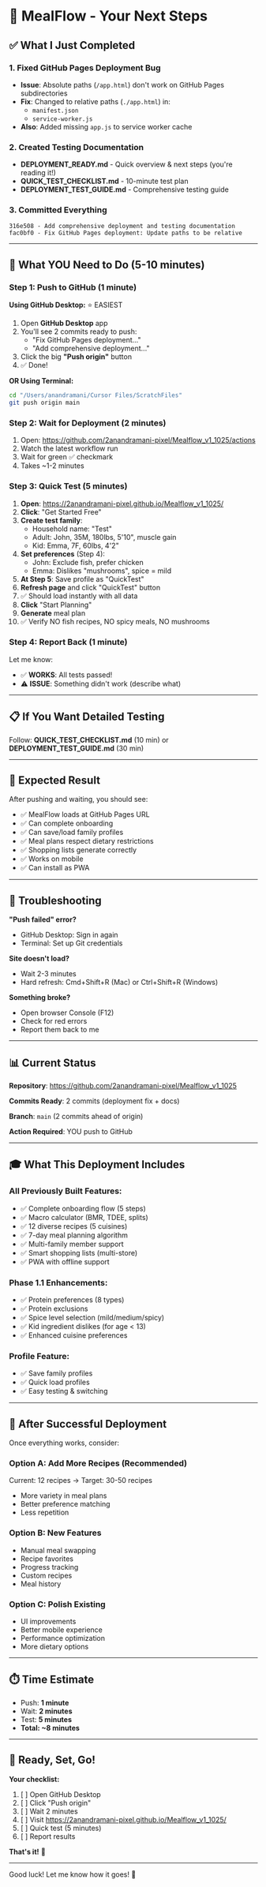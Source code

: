 # 🎯 MealFlow - Your Next Steps

## ✅ What I Just Completed

### 1. Fixed GitHub Pages Deployment Bug
- **Issue**: Absolute paths (`/app.html`) don't work on GitHub Pages subdirectories
- **Fix**: Changed to relative paths (`./app.html`) in:
  - `manifest.json`
  - `service-worker.js`
- **Also**: Added missing `app.js` to service worker cache

### 2. Created Testing Documentation
- **DEPLOYMENT_READY.md** - Quick overview & next steps (you're reading it!)
- **QUICK_TEST_CHECKLIST.md** - 10-minute test plan
- **DEPLOYMENT_TEST_GUIDE.md** - Comprehensive testing guide

### 3. Committed Everything
```
316e508 - Add comprehensive deployment and testing documentation
fac0bf0 - Fix GitHub Pages deployment: Update paths to be relative
```

---

## 🚀 What YOU Need to Do (5-10 minutes)

### Step 1: Push to GitHub (1 minute)

**Using GitHub Desktop:** ⭐ EASIEST
1. Open **GitHub Desktop** app
2. You'll see 2 commits ready to push:
   - "Fix GitHub Pages deployment..."
   - "Add comprehensive deployment..."
3. Click the big **"Push origin"** button
4. ✅ Done!

**OR Using Terminal:**
```bash
cd "/Users/anandramani/Cursor Files/ScratchFiles"
git push origin main
```

### Step 2: Wait for Deployment (2 minutes)
1. Open: https://github.com/2anandramani-pixel/Mealflow_v1_1025/actions
2. Watch the latest workflow run
3. Wait for green ✅ checkmark
4. Takes ~1-2 minutes

### Step 3: Quick Test (5 minutes)
1. **Open**: https://2anandramani-pixel.github.io/Mealflow_v1_1025/
2. **Click**: "Get Started Free"
3. **Create test family**:
   - Household name: "Test"
   - Adult: John, 35M, 180lbs, 5'10", muscle gain
   - Kid: Emma, 7F, 60lbs, 4'2"
4. **Set preferences** (Step 4):
   - John: Exclude fish, prefer chicken
   - Emma: Dislikes "mushrooms", spice = mild
5. **At Step 5**: Save profile as "QuickTest"
6. **Refresh page** and click "QuickTest" button
7. ✅ Should load instantly with all data
8. **Click** "Start Planning"
9. **Generate** meal plan
10. ✅ Verify NO fish recipes, NO spicy meals, NO mushrooms

### Step 4: Report Back (1 minute)
Let me know:
- ✅ **WORKS**: All tests passed!
- ⚠️ **ISSUE**: Something didn't work (describe what)

---

## 📋 If You Want Detailed Testing

Follow: **QUICK_TEST_CHECKLIST.md** (10 min) or **DEPLOYMENT_TEST_GUIDE.md** (30 min)

---

## 🎉 Expected Result

After pushing and waiting, you should see:
- ✅ MealFlow loads at GitHub Pages URL
- ✅ Can complete onboarding
- ✅ Can save/load family profiles
- ✅ Meal plans respect dietary restrictions
- ✅ Shopping lists generate correctly
- ✅ Works on mobile
- ✅ Can install as PWA

---

## 🐛 Troubleshooting

**"Push failed" error?**
- GitHub Desktop: Sign in again
- Terminal: Set up Git credentials

**Site doesn't load?**
- Wait 2-3 minutes
- Hard refresh: Cmd+Shift+R (Mac) or Ctrl+Shift+R (Windows)

**Something broke?**
- Open browser Console (F12)
- Check for red errors
- Report them back to me

---

## 📊 Current Status

**Repository**: https://github.com/2anandramani-pixel/Mealflow_v1_1025

**Commits Ready**: 2 commits (deployment fix + docs)

**Branch**: `main` (2 commits ahead of origin)

**Action Required**: YOU push to GitHub

---

## 🎓 What This Deployment Includes

### All Previously Built Features:
- ✅ Complete onboarding flow (5 steps)
- ✅ Macro calculator (BMR, TDEE, splits)
- ✅ 12 diverse recipes (5 cuisines)
- ✅ 7-day meal planning algorithm
- ✅ Multi-family member support
- ✅ Smart shopping lists (multi-store)
- ✅ PWA with offline support

### Phase 1.1 Enhancements:
- ✅ Protein preferences (8 types)
- ✅ Protein exclusions
- ✅ Spice level selection (mild/medium/spicy)
- ✅ Kid ingredient dislikes (for age < 13)
- ✅ Enhanced cuisine preferences

### Profile Feature:
- ✅ Save family profiles
- ✅ Quick load profiles
- ✅ Easy testing & switching

---

## 🔮 After Successful Deployment

Once everything works, consider:

### Option A: Add More Recipes (Recommended)
Current: 12 recipes → Target: 30-50 recipes
- More variety in meal plans
- Better preference matching
- Less repetition

### Option B: New Features
- Manual meal swapping
- Recipe favorites
- Progress tracking
- Custom recipes
- Meal history

### Option C: Polish Existing
- UI improvements
- Better mobile experience
- Performance optimization
- More dietary options

---

## ⏱️ Time Estimate

- Push: **1 minute**
- Wait: **2 minutes**
- Test: **5 minutes**
- **Total: ~8 minutes**

---

## 🚦 Ready, Set, Go!

**Your checklist:**
1. [ ] Open GitHub Desktop
2. [ ] Click "Push origin"
3. [ ] Wait 2 minutes
4. [ ] Visit https://2anandramani-pixel.github.io/Mealflow_v1_1025/
5. [ ] Quick test (5 minutes)
6. [ ] Report results

**That's it!** 🎉

---

Good luck! Let me know how it goes! 🚀

